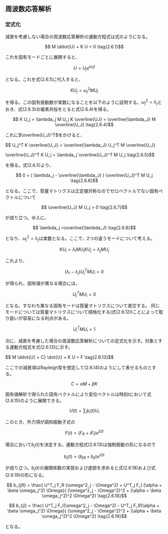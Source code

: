 <script type="text/x-mathjax-config">
MathJax.Hub.Config({
  tex2jax: {
    inlineMath: [['$','$'], ['\\(','\\)']],
    processEscapes: true
  },
  CommonHTML: { matchFontHeight: true },
  displayAlign: "center"
});
</script>
<script async src="https://cdn.mathjax.org/mathjax/latest/MathJax.js?config=TeX-AMS_CHTML"></script>

## 周波数応答解析

### 定式化

減衰を考慮しない場合の周波数応答解析の運動方程式は式のようになる。

$$
M \ddot{U} + K U = 0
\tag{2.6.1}$$

これを固有モードごとに展開すると、

$$
U = U_j e^{i \omega_j t}
\tag{2.6.2}$$

となる。これを式(2.6.1)に代入すると、

$$
K U_j = \omega_j^2 M U_j
\tag{2.6.3}$$

を得る。この固有振動数が実数になることを以下のように証明する。$\omega_j^2 = \lambda_j$とおき、式(2.6.3)の複素共役をとると式(2.6.4)を得る。

$$
K U_j = \lambda_j M U_j
K \overline{UJ} = \overline{\lambda_J} M \overline{U_J}
\tag{2.6.4}$$

これに$\overline{U_J}^T$をかけると、

$$
U_j^T K \overline{U_J} = \overline{\lambda_J}
U_j^T M \overline{U_J}

\overline{U_J}^T K U_j = \lambda_j \overline{U_J}^T M U_j
\tag{2.6.5}$$

を得る。式(2.6.5)より、

$$
0 = ( \lambda_j - \overline{\lambda_J} ) \overline{U_J}^T M U_j
\tag{2.6.6}$$

となる。ここで、質量マトリクスは正定値対称なのでゼロベクトルでない固有ベクトルについて

$$
\overline{U_J} M U_j > 0
\tag{2.6.7}$$

が成り立つ。ゆえに、

$$
\lambda_j =\overline{\lambda_J}
\tag{2.6.8}$$

となり、$\omega_j^2 = \lambda_j$は実数となる。ここで、2つの違うモードについて考える。

$$
K U_i = \lambda_i M U_i
K U_j = \lambda_j M U_j
\tag{2.6.9}$$

これより、

$$
( \lambda_i - \lambda_j ) U_j^T M U_i = 0
\tag{2.6.10}$$

が得られ、固有値が異なる場合には、

$$
U_j^T M U_i = 0
\tag{2.6.11}$$

となる。すなわち異なる固有モードは質量マトリクスについて直交する。
同じモードについては質量マトリクスについて規格化する(式(2.6.12))ことによって取り扱いが容易になる利点がある。

$$
U_i^T M U_i = 1
\tag{2.6.12}$$

次に、減衰を考慮した場合の周波数応答解析についての定式化を示す。対象とする運動方程式を式(2.6.13)に示す。

$$
M \ddot{U} + C} \dot{U} + K U = F
\tag{2.6.13}$$

ここでの減衰項はRayleigh型を想定して(2.6.14)のようにして表せるものとする。

$$
C = \alpha M + \beta K
\tag{2.6.14}$$

固有値解析で得られた固有ベクトルにより変位ベクトルは時刻*t*において式(2.6.15)のように展開できる。

$$
U(t) = \sum_i b_i(t) U_i
\tag{2.6.15}$$

このとき、外力項が調和振動子式の

$$
F(t) = ( F_R + i F_I )e^{i \Omega t}
\tag{2.6.16}$$

場合において$b_{j}(t)$を決定する。運動方程式(2.6.13)は強制振動の形になるので

$$
b_j (t) = (b_{jR} + b_{jI}) e^{i \Omega t}
\tag{2.6.17}$$

が成り立つ。$b_{j}(t)$の展開係数の実部および虚部を求めると式(2.6.18)および式(2.6.19)の形になる。

$$
b_{jR} = \frac{ U^T_j F_R (\omega^2_j - \Omega^2) + U^T_j F_I (\alpha + \beta \omega_j^2) \Omega}{ (\omega^2_j - \Omega^2)^2 + (\alpha + \beta \omega_j^2)^2 \Omega^2}
\tag{2.6.18}$$

$$
b_{jI} = \frac{ U^T_j F_I(\omega^2_j - \Omega^2) - U^T_j F_R(\alpha + \beta \omega_j^2) \Omega}{ (\omega^2_j - \Omega^2)^2 + (\alpha + \beta \omega_j^2)^2 \Omega^2}
\tag{2.6.19}$$

となる。
